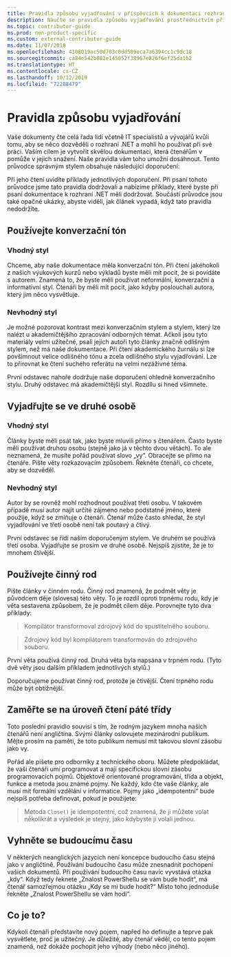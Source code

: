 ```yaml
---
title: Pravidla způsobu vyjadřování v příspěvcích k dokumentaci rozhraní .NET
description: Naučte se pravidla způsobu vyjadřování prostřednictvím příkladů stylu v porovnání s příklady, které tato pravidla nedodržují.
ms.topic: contributor-guide
ms.prod: non-product-specific
ms.custom: external-contributor-guide
ms.date: 11/07/2018
ms.openlocfilehash: 4108019ac50d703c6dd509eca7a6394cc1c9dc18
ms.sourcegitcommit: ca84e542b081e145052f38967e826f6ef25da1b2
ms.translationtype: HT
ms.contentlocale: cs-CZ
ms.lasthandoff: 10/12/2019
ms.locfileid: "72288479"
---
```

# <a name="voice-and-tone-guidelines"></a>Pravidla způsobu vyjadřování

Vaše dokumenty čte celá řada lidí včetně IT specialistů a vývojářů kvůli tomu, aby se něco dozvěděli o rozhraní .NET a mohli ho používat při své práci. Vaším cílem je vytvořit skvělou dokumentaci, která čtenářům v pomůže v jejich snažení. Naše pravidla vám toho umožní dosáhnout. Tento průvodce správným stylem obsahuje následující doporučení:

Při jeho čtení uvidíte příklady jednotlivých doporučení. Při psaní tohoto průvodce jsme tato pravidla dodržovali a nabízíme příklady, které byste při psaní dokumentace k rozhraní .NET měli dodržovat. Součástí průvodce jsou také opačné ukázky, abyste viděli, jak článek vypadá, když tato pravidla nedodržíte.

## <a name="use-a-conversational-tone"></a>Používejte konverzační tón

### <a name="appropriate-style"></a>Vhodný styl

Chceme, aby naše dokumentace měla konverzační tón. Při čtení jakéhokoli z našich výukových kurzů nebo výkladů byste měli mít pocit, že si povídáte s autorem. Znamená to, že byste měli používat neformální, konverzační a informativní styl. Čtenáři by měli mít pocit, jako kdyby poslouchali autora, který jim něco vysvětluje.

### <a name="inappropriate-style"></a>Nevhodný styl

Je možné pozorovat kontrast mezi konverzačním stylem a stylem, který lze nalézt u akademičtějšího zpracování odborných témat. Ačkoli jsou tyto materiály velmi užitečné, psali jejich autoři tyto články značně odlišným stylem, než má naše dokumentace. Při čtení akademického žurnálu si lze povšimnout velice odlišného tónu a zcela odlišného stylu vyjadřování. Lze to přirovnat ke čtení suchého referátu na velmi nezáživné téma.  

První odstavec nahoře dodržuje naše doporučení ohledně konverzačního stylu. Druhý odstavec má akademičtější styl. Rozdílu si hned všimnete. 

## <a name="write-in-second-person"></a>Vyjadřujte se ve druhé osobě

### <a name="appropriate-style"></a>Vhodný styl

Články byste měli psát tak, jako byste mluvili přímo s čtenářem. Často byste měli používat druhou osobu (stejně jako já v těchto dvou větách). To ale neznamená, že musíte pořád používat slovo „vy“. Obracejte se přímo na čtenáře. Pište věty rozkazovacím způsobem. Řekněte čtenáři, co chcete, aby se dozvěděl.

### <a name="inappropriate-style"></a>Nevhodný styl

Autor by se rovněž mohl rozhodnout používat třetí osobu. V takovém případě musí autor najít určité zájmeno nebo podstatné jméno, které použije, když se zmiňuje o čtenáři. Čtenář může často shledat, že styl vyjadřování ve třetí osobě není tak poutavý a čtivý.

První odstavec se řídí naším doporučeným stylem. Ve druhém se používá třetí osoba. Vyjadřujte se prosím ve druhé osobě. Nejspíš zjistíte, že je to mnohem čtivější.

## <a name="use-active-voice"></a>Používejte činný rod

Pište články v činném rodu. Činný rod znamená, že podmět věty je původcem děje (slovesa) této věty. To je rozdíl oproti trpnému rodu, kdy je věta sestavena způsobem, že je podmět cílem děje. Porovnejte tyto dva příklady:

>Kompilátor transformoval zdrojový kód do spustitelného souboru.

>Zdrojový kód byl kompilátorem transformován do zdrojového souboru.

První věta používá činný rod. Druhá věta byla napsána v trpném rodu. (Tyto dvě věty jsou dalším příkladem jednotlivých stylů.)

Doporučujeme používat činný rod, protože je čtivější. Čtení trpného rodu může být obtížnější.

## <a name="target-a-fifth-grade-reading-level"></a>Zaměřte se na úroveň čtení páté třídy

Toto poslední pravidlo souvisí s tím, že rodným jazykem mnoha našich čtenářů není angličtina. Svými články oslovujete mezinárodní publikum. Mějte prosím na paměti, že toto publikum nemusí mít takovou slovní zásobu jako vy.

Pořád ale píšete pro odborníky z technického oboru. Můžete předpokládat, že vaši čtenáři umí programovat a mají specifickou slovní zásobu programovacích pojmů. Objektově orientované programování, třída a objekt, funkce a metoda jsou známé pojmy. Ne každý, kdo čte vaše články, ale musí mít formální vzdělání v informatice. Pojmy jako „idempotentní“ bude nejspíš potřeba definovat, pokud je použijete:

>Metoda `Close()` je idempotentní, což znamená, že ji můžete volat několikrát a výsledek je stejný, jako kdybyste ji volali jednou.

## <a name="avoid-future-tense"></a>Vyhněte se budoucímu času

V některých neanglických jazycích není koncepce budoucího času stejná jako v angličtině. Používání budoucího času může znesnadnit pochopení vašich dokumentů. Při používání budoucího času navíc vyvstává otázka „kdy“. Když tedy řeknete „Znalost PowerShellu se vám bude hodit“, má čtenář samozřejmou otázku „Kdy se mi bude hodit?“ Místo toho jednoduše řekněte „Znalost PowerShellu se vám hodí“.

## <a name="what-is-it---so-what"></a>Co je to?

Kdykoli čtenáři představíte nový pojem, napřed ho definujte a teprve pak vysvětlete, proč je užitečný. Je důležité, aby čtenář věděl, co tento pojem znamená, než dokáže pochopit jeho výhody (nebo něco jiného).
